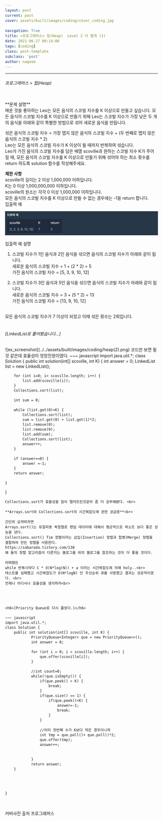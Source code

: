 ```yaml
---
layout: post
current: post
cover: assets/built/images/coding/cover_coding.jpg

navigation: True
title: <프로그래머스> 힙(Heap)  Level 2 더 맵게 (1)
date: 2021-06-27 00:14:00
tags: [coding]
class: post-template
subclass: 'post'
author: nageom
---
```

* * *
<h6> 프로그래머스 > 힙(Heap) </h6>
<br>
**문제 설명** <br>
매운 것을 좋아하는 Leo는 모든 음식의 스코빌 지수를 K 이상으로 만들고 싶습니다. 모든 음식의 스코빌 지수를 K 이상으로 만들기 위해 Leo는 스코빌 지수가 가장 낮은 두 개의 음식을 아래와 같이 특별한 방법으로 섞어 새로운 음식을 만듭니다.

섞은 음식의 스코빌 지수 = 가장 맵지 않은 음식의 스코빌 지수 + (두 번째로 맵지 않은 음식의 스코빌 지수 * 2)<br>
Leo는 모든 음식의 스코빌 지수가 K 이상이 될 때까지 반복하여 섞습니다.<br>
Leo가 가진 음식의 스코빌 지수를 담은 배열 scoville과 원하는 스코빌 지수 K가 주어질 때, 모든 음식의 스코빌 지수를 K 이상으로 만들기 위해 섞어야 하는 최소 횟수를 return 하도록 solution 함수를 작성해주세요.

**제한 사항**<br>
scoville의 길이는 2 이상 1,000,000 이하입니다.<br>
K는 0 이상 1,000,000,000 이하입니다.<br>
scoville의 원소는 각각 0 이상 1,000,000 이하입니다.<br>
모든 음식의 스코빌 지수를 K 이상으로 만들 수 없는 경우에는 -1을 return 합니다.<br>
입출력 예<br>

![ex_screenshot](../../assets/built/images/coding/heap(1).png)
<br>


입출력 예 설명<br>
1. 스코빌 지수가 1인 음식과 2인 음식을 섞으면 음식의 스코빌 지수가 아래와 같이 됩니다.<br>
새로운 음식의 스코빌 지수 = 1 + (2 * 2) = 5<br>
가진 음식의 스코빌 지수 = [5, 3, 9, 10, 12]<br>

2. 스코빌 지수가 3인 음식과 5인 음식을 섞으면 음식의 스코빌 지수가 아래와 같이 됩니다.<br>
새로운 음식의 스코빌 지수 = 3 + (5 * 2) = 13<br>
가진 음식의 스코빌 지수 = [13, 9, 10, 12]<br><br>

모든 음식의 스코빌 지수가 7 이상이 되었고 이때 섞은 횟수는 2회입니다.<br>
<br>

<h6>[LinkedList로 풀어봤습니다...] </h6>
![ex_screenshot](../../assets/built/images/coding/heap(2).png)
코드만 보면 될 것 같은데 
효율성이 엉망진창이였다.
~~~ javascript
import java.util.*;
class Solution {
    public int solution(int[] scoville, int K) {
        int answer = 0;
		LinkedList<Integer> list = new LinkedList<Integer>();
	    
	    for (int i=0; i< scoville.length; i++) {
	        list.add(scoville[i]);	
	    }    
        Collections.sort(list);
        
        int sum = 0;
	        
	    while (list.get(0)<K) {
	        Collections.sort(list);
	        sum = list.get(0) + list.get(1)*2;           
		    list.remove(0);
		    list.remove(0);
		    list.add(sum);			        		
		    Collections.sort(list);    
		    answer++;
	    }
      
	    if (answer==0) {
	        answer =-1;
	    }
	    return answer;

    }
}
~~~
Collections.sort가 효율성을 많이 떨어트린것같아 좀 더 공부해봤다. <br>

**Arrays.sort와 Collections.sort의 시간복잡도에 관한 궁금증**<br>

간단히 요약하자면 
Arrays.sort()는 듀얼피봇 퀵정렬로 랜덤 데이터에 대해서 평균적으로 퀵소트 보다 좋은 성능을 낸다. 
Collections.sort() Tim 정렬이라는 삽입(Insertion) 정렬과 합병(Merge) 정렬을 결합하여 만든 정렬을 사용한다.
https://sabarada.tistory.com/138
왜 둘의 정렬 알고리즘이 다른지는 블로그를 위의 블로그를 참조하는 것이 더 좋을 것이다. 

어찌됐든 
while 반복시마다 C * O(N*log(N)) + a 이라는 시간복잡도에 의해 holy..<br>
테스트를 실패했고 시간복잡도가 O(N*logN) 인 우선순위 큐를 사용했고 결과는 성공적이였다. <br>
언제나 어디서나 효율성을 생각하자<br>




<h6>[Priority Queue로 다시 풀었다.]</h6>

~~~ javascript
import java.util.*;
class Solution {
    public int solution(int[] scoville, int K) {
            PriorityQueue<Integer> que = new PriorityQueue<>();
		    int answer = 0;

			for (int i = 0; i < scoville.length; i++) {
				que.offer(scoville[i]);
			}
			
			//int count=0;			
			while(!que.isEmpty()) {				
				if(que.peek() > K) {
					break;
				}
				if(que.size() == 1) {
					if(que.peek()<K) {
						answer=-1;		
						break;
					}	
				}
				
				//이미 첫번째 수가 K보다 작은 경우이니까
				int tmp = que.poll()+ que.poll()*2;
				que.offer(tmp);
				answer++;
				
				
			}
			return answer;
    }

	 
    
    
}
~~~



<br>
<br>커버사진 출처 프로그래머스 